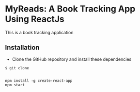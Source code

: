 # MyReads: A Book Tracking App Using ReactJs

This is a book tracking application 

## Installation


* Clone the GitHub repository and install these dependencies

```
$ git clone 


npm install -g create-react-app
npm start


